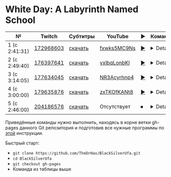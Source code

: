# White Day: A Labyrinth Named School

| № | Twitch | Субтитры | YouTube | ▶ | Команда |
| --- | --- | --- | --- | --- | --- |
| 1 (с 2:41:31) | [172968603](https://www.twitch.tv/videos/172968603) | [скачать](../chats/v172968603.ass) | [fxwks5MC9Ns](https://www.youtube.com/watch?v=fxwks5MC9Ns) | [▶](../src/player.html?v=fxwks5MC9Ns&s=172968603) | <details>`mpv --sub-file chats/v172968603.ass ytdl://fxwks5MC9Ns`</details> |
| 2 (с 2:49:40) | [176397641](https://www.twitch.tv/videos/176397641) | [скачать](../chats/v176397641.ass) | [yxlbqLonbKI](https://www.youtube.com/watch?v=yxlbqLonbKI) | [▶](../src/player.html?v=yxlbqLonbKI&s=176397641) | <details>`mpv --sub-file chats/v176397641.ass ytdl://yxlbqLonbKI`</details> |
| 3 (с 3:14:05) | [177634045](https://www.twitch.tv/videos/177634045) | [скачать](../chats/v177634045.ass) | [NR3Acyrhnp4](https://www.youtube.com/watch?v=NR3Acyrhnp4) | [▶](../src/player.html?v=NR3Acyrhnp4&s=177634045) | <details>`mpv --sub-file chats/v177634045.ass ytdl://NR3Acyrhnp4`</details> |
| 4 (с 3:00:00) | [179635876](https://www.twitch.tv/videos/179635876) | [скачать](../chats/v179635876.ass) | [zxTKOfKANt8](https://www.youtube.com/watch?v=zxTKOfKANt8) | [▶](../src/player.html?v=zxTKOfKANt8&s=179635876) | <details>`mpv --sub-file chats/v179635876.ass ytdl://zxTKOfKANt8`</details> |
| 5 (c 2:46:00) | [204186576](https://www.twitch.tv/videos/204186576) | [скачать](../chats/v204186576.ass) | Отсутствует | ⏹ | <details>`streamlink -p "mpv --sub-file chats/v204186576.ass" --player-passthrough hls twitch.tv/videos/204186576 best`</details> |

Приведённые команды нужно выполнить, находясь в корне ветки gh-pages данного Git репозитория и подготовив все нужные программы по [этой](../tutorials/watch-online.md) инструкции.

Быстрый старт:
* `git clone https://github.com/TheDrHax/BlackSilverUfa.git`
* `cd BlackSilverUfa`
* `git checkout gh-pages`
* Команда из таблицы выше

